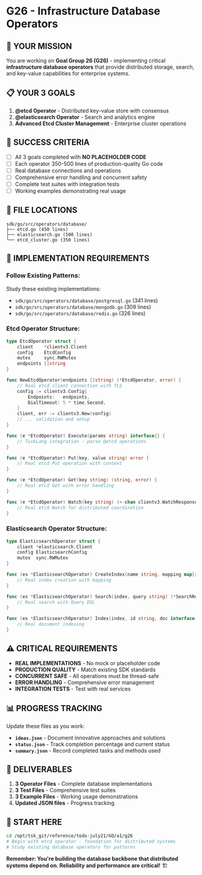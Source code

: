 # G26 - Infrastructure Database Operators

## 🎯 **YOUR MISSION**
You are working on **Goal Group 26 (G26)** - implementing critical **infrastructure database operators** that provide distributed storage, search, and key-value capabilities for enterprise systems.

## 📋 **YOUR 3 GOALS**
1. **@etcd Operator** - Distributed key-value store with consensus
2. **@elasticsearch Operator** - Search and analytics engine
3. **Advanced Etcd Cluster Management** - Enterprise cluster operations

## 🚀 **SUCCESS CRITERIA**
- [ ] All 3 goals completed with **NO PLACEHOLDER CODE**
- [ ] Each operator 350-500 lines of production-quality Go code
- [ ] Real database connections and operations
- [ ] Comprehensive error handling and concurrent safety
- [ ] Complete test suites with integration tests
- [ ] Working examples demonstrating real usage

## 📁 **FILE LOCATIONS**
```
sdk/go/src/operators/database/
├── etcd.go (450 lines)
├── elasticsearch.go (500 lines) 
└── etcd_cluster.go (350 lines)
```

## 🔧 **IMPLEMENTATION REQUIREMENTS**

### **Follow Existing Patterns:**
Study these existing implementations:
- `sdk/go/src/operators/database/postgresql.go` (341 lines)
- `sdk/go/src/operators/database/mongodb.go` (309 lines)
- `sdk/go/src/operators/database/redis.go` (326 lines)

### **Etcd Operator Structure:**
```go
type EtcdOperator struct {
    client    *clientv3.Client
    config    EtcdConfig
    mutex     sync.RWMutex
    endpoints []string
}

func NewEtcdOperator(endpoints []string) (*EtcdOperator, error) {
    // Real etcd client connection with TLS
    config := clientv3.Config{
        Endpoints:   endpoints,
        DialTimeout: 5 * time.Second,
    }
    client, err := clientv3.New(config)
    // ... validation and setup
}

func (e *EtcdOperator) Execute(params string) interface{} {
    // TuskLang integration - parse @etcd operations
}

func (e *EtcdOperator) Put(key, value string) error {
    // Real etcd Put operation with context
}

func (e *EtcdOperator) Get(key string) (string, error) {
    // Real etcd Get with error handling
}

func (e *EtcdOperator) Watch(key string) (<-chan clientv3.WatchResponse, error) {
    // Real etcd Watch for distributed coordination
}
```

### **Elasticsearch Operator Structure:**
```go
type ElasticsearchOperator struct {
    client *elasticsearch.Client
    config ElasticsearchConfig
    mutex  sync.RWMutex
}

func (es *ElasticsearchOperator) CreateIndex(name string, mapping map[string]interface{}) error {
    // Real index creation with mapping
}

func (es *ElasticsearchOperator) Search(index, query string) (*SearchResult, error) {
    // Real search with Query DSL
}

func (es *ElasticsearchOperator) Index(index, id string, doc interface{}) error {
    // Real document indexing
}
```

## ⚠️ **CRITICAL REQUIREMENTS**
- **REAL IMPLEMENTATIONS** - No mock or placeholder code
- **PRODUCTION QUALITY** - Match existing SDK standards
- **CONCURRENT SAFE** - All operations must be thread-safe
- **ERROR HANDLING** - Comprehensive error management
- **INTEGRATION TESTS** - Test with real services

## 📊 **PROGRESS TRACKING**
Update these files as you work:
- **`ideas.json`** - Document innovative approaches and solutions
- **`status.json`** - Track completion percentage and current status  
- **`summary.json`** - Record completed tasks and methods used

## 🎯 **DELIVERABLES**
1. **3 Operator Files** - Complete database implementations
2. **3 Test Files** - Comprehensive test suites
3. **3 Example Files** - Working usage demonstrations
4. **Updated JSON files** - Progress tracking

## 🚦 **START HERE**
```bash
cd /opt/tsk_git/reference/todo-july21/GO/a1/g26
# Begin with etcd operator - foundation for distributed systems
# Study existing database operators for patterns
```

**Remember: You're building the database backbone that distributed systems depend on. Reliability and performance are critical!** 🏗️ 